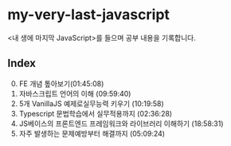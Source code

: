 # my-very-last-javascript

<내 생에 마지막 JavaScript>를 들으며 공부 내용을 기록합니다.

## Index

0.  FE 개념 톺아보기(01:45:08)
1.  자바스크립트 언어의 이해 (09:59:40)
2.  5개 VanillaJS 예제로실무능력 키우기 (10:19:58)
3.  Typescript 문법학습에서 실무적용까지 (02:36:28)
4.  JS베이스의 프론트엔드 프레임워크와 라이브러리 이해하기 (18:58:31)
5.  자주 발생하는 문제예방부터 해결까지 (05:09:24)
